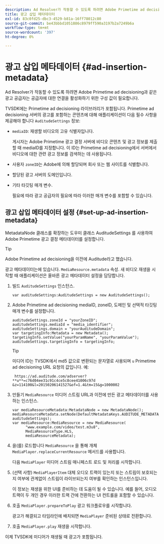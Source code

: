 ```yaml
---
description: Ad Resolver가 작동할 수 있도록 하려면 Adobe Primetime ad decisioning과 같은 광고 공급자는 공급자에 대한 연결을 활성화하기 위한 구성 값이 필요합니다.
title: 광고 삽입 메타데이터
exl-id: 83c0fd25-dbc3-4529-b81a-16ff78012c80
source-git-commit: be43bbbd1051886c8979ff590a3197b2a7249b6a
workflow-type: tm+mt
source-wordcount: '397'
ht-degree: 0%

---
```


# 광고 삽입 메타데이터 {#ad-insertion-metadata}

Ad Resolver가 작동할 수 있도록 하려면 Adobe Primetime ad decisioning과 같은 광고 공급자는 공급자에 대한 연결을 활성화하기 위한 구성 값이 필요합니다.

TVSDK에는 Primetime ad decisioning 라이브러리가 포함됩니다. Primetime ad decisioning 서버의 광고를 포함하는 콘텐츠에 대해 애플리케이션이 다음 필수 사항을 제공해야 합니다 `AuditudeSettings` 정보:

* `mediaID`: 재생할 비디오의 고유 식별자입니다.

   게시자는 Adobe Primetime 광고 결정 서버에 비디오 콘텐츠 및 광고 정보를 제출할 때 mediaID를 지정합니다. 이 ID는 Primetime ad decisioning에서 서버에서 비디오에 대한 관련 광고 정보를 검색하는 데 사용됩니다.

* 사용자 `zoneID`는 Adobe에 의해 할당되며 회사 또는 웹 사이트를 식별합니다.
* 할당된 광고 서버의 도메인입니다.
* 기타 타깃팅 매개 변수.

   필요에 따라 광고 공급자의 필요에 따라 이러한 매개 변수를 포함할 수 있습니다.

## 광고 삽입 메타데이터 설정 {#set-up-ad-insertion-metadata}

MetadataNode 클래스를 확장하는 도우미 클래스 AuditudeSettings 를 사용하여 Adobe Primetime 광고 결정 메타데이터를 설정합니다.

>[!TIP]
>
>Adobe Primetime ad decisioning을 이전에 Auditude라고 했습니다.

광고 메타데이터는에 있습니다. `MediaResource.metadata` 속성. 새 비디오 재생을 시작할 때 애플리케이션은 올바른 광고 메타데이터 설정을 담당합니다.

1. 빌드 `AuditudeSettings` 인스턴스.

   ```
   var auditudeSettings:AuditudeSettings = new AuditudeSettings();
   ```

1. Adobe Primetime ad decisioning mediaID, zoneID, 도메인 및 선택적 타깃팅 매개 변수를 설정합니다.

   ```
   auditudeSettings.zoneId = "yourZoneID"; 
   auditudeSettings.mediaId = "media_identifier"; 
   auditudeSettings.domain = "yourAuditudeDomain"; 
   var targetingInfo:Metadata = new Metadata(); 
   targetingInfo.setValue("yourParamName", "yourParamValue"); 
   auditudeSettings.targetingInfo = targetingInfo;
   ```

   >[!TIP]
   >
   >미디어 ID는 TVSDK에서 md5 값으로 변환되는 문자열로 사용되며 `u` Primetime ad decisioning URL 요청의 값입니다. 예:
   >
   >
   >` https://ad.auditude.com/adserver? **u**=c76d04ee31c91c4ce5c8cee41006c97d &z=114100&l=20150206141527&of=1.4&tm=15&g=1000002`

1. 만들기 `MediaResource` 미디어 스트림 URL과 이전에 만든 광고 메타데이터를 사용하는 인스턴스.

   ```
   var mediaResourceMetadata:MetadataNode = new MetadataNode(); 
   mediaResourceMetadata.setNode(DefaultMetadataKeys.AUDITUDE_METADATA_KEY, auditudeSettings); 
   var mediaResource:MediaResource = new MediaResource( 
         "www.example.com/video/test.m3u8", 
         MediaResourceType.HLS,  
         mediaResourceMetadata);
   ```

1. 을(를) 로드합니다 `MediaResource` 을 통해 개체 `MediaPlayer.replaceCurrentResource` 메서드를 사용합니다.

   다음 `MediaPlayer` 미디어 스트림 매니페스트 로드 및 처리를 시작합니다.

1. (선택 사항) `MediaPlayerItem` 대체 오디오 트랙이 있는지 또는 스트림이 보호되는지 여부에 관계없이 스트림이 라이브되는지 여부를 확인하는 인스턴스입니다.

   이 정보는 재생을 위한 UI를 준비하는 데 도움이 될 수 있습니다. 예를 들어, 오디오 트랙이 두 개인 경우 이러한 트랙 간에 전환하는 UI 컨트롤을 포함할 수 있습니다.

1. 호출 `MediaPlayer.prepareToPlay` 광고 워크플로우를 시작합니다.

   광고가 해결되고 타임라인에 배치되면 `MediaPlayer` 준비된 상태로 전환합니다.
1. 호출 `MediaPlayer.play` 재생을 시작합니다.

이제 TVSDK에 미디어가 재생될 때 광고가 포함됩니다.
